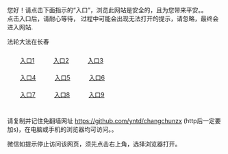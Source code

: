 您好！请点击下面指示的“入口”，浏览此网站是安全的，且为您带来平安。。 <br/>
点击入口后，请耐心等待， 过程中可能会出现无法打开的提示，请忽略，最终会进入网站. </br>

法轮大法在长春<br/>
<div style="padding:10px"><a style="margin:20px" target="_blank" href="https://dgvxkj8nnu85y.cloudfront.net/2Qpsp?fqgzfyk" id="ccLink1" rel="nofollow">入口1</a> <a target="_blank" style="margin:20px" href="https://d1faahl44u03vp.cloudfront.net/2Qpsp?vinir" id="ccLink2" rel="nofollow">入口2</a> <a style="margin:20px" target="_blank" href="https://d3f416pky4gf1c.cloudfront.net/2Qpsp?twusnv" id="ccLink3" rel="nofollow">入口3</a></div>

<div style="padding:10px" ><a style="margin:20px" target="_blank" href="https://dgvxkj8nnu85y.cloudfront.net/2Qpsp?fqgzfyk" id="ccLink4" rel="nofollow">入口4</a> <a style="margin:20px" href="https://d1faahl44u03vp.cloudfront.net/2Qpsp?vinir" target="_blank" id="ccLink5" rel="nofollow">入口5</a> <a style="margin:20px" href="https://d3f416pky4gf1c.cloudfront.net/2Qpsp?twusnv" target="_blank" id="ccLink6" rel="nofollow">入口6</a></div>

<div style="padding:10px"><a style="margin:20px" target="_blank" href="https://dgvxkj8nnu85y.cloudfront.net/2Qpsp?fqgzfyk" id="ccLink7" rel="nofollow">入口7</a> <a style="margin:20px" href="https://d1faahl44u03vp.cloudfront.net/2Qpsp?vinir" target="_blank" id="ccLink8" rel="nofollow">入口8</a> <a style="margin:20px" target="_blank" href="https://d3f416pky4gf1c.cloudfront.net/2Qpsp?twusnv" id="ccLink9" rel="nofollow">入口9</a></div>

<br/>



请复制并记住免翻墙网址 https://github.com/yntd/changchunzx (http后一定要加s)，在电脑或手机的浏览器均可访问。。<br/>

微信如提示停止访问该网页，须先点击右上角，选择浏览器打开。
